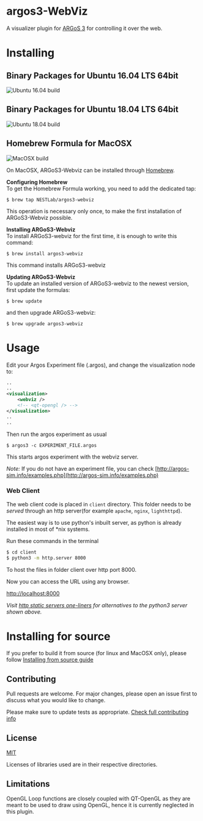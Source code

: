 # argos3-WebViz
A visualizer plugin for [ARGoS 3](https://www.argos-sim.info/) for controlling it over the web.

# Installing
## Binary Packages for Ubuntu 16.04 LTS 64bit
![Ubuntu 16.04 build](https://travis-matrix-badges.herokuapp.com/repos/NESTLab/argos3-webviz/branches/master/1?use_travis_com=true)

## Binary Packages for Ubuntu 18.04 LTS 64bit
![Ubuntu 18.04 build](https://travis-matrix-badges.herokuapp.com/repos/NESTLab/argos3-webviz/branches/master/2?use_travis_com=true)

## Homebrew Formula for MacOSX
![MacOSX build](https://travis-matrix-badges.herokuapp.com/repos/NESTLab/argos3-webviz/branches/master/3?use_travis_com=true)

On MacOSX, ARGoS3-Webviz can be installed through [Homebrew](http://brew.sh/).

**Configuring Homebrew**  
To get the Homebrew Formula working, you need to add the dedicated tap:

```console
$ brew tap NESTLab/argos3-webviz
```

This operation is necessary only once, to make the first installation of ARGoS3-Webviz possible.

**Installing ARGoS3-Webviz**  
To install ARGoS3-webviz for the first time, it is enough to write this command:

```console
$ brew install argos3-webviz
```

This command installs ARGoS3-webviz

**Updating ARGoS3-Webviz**  
To update an installed version of ARGoS3-webviz to the newest version, first update the formulas:
```console
$ brew update
```
and then upgrade ARGoS3-webviz:
```console
$ brew upgrade argos3-webviz
```

# Usage
Edit your Argos Experiment file (.argos), and change the visualization node to:
```xml
.. 
..
<visualization>
    <webviz />
    <!-- <qt-opengl /> -->
</visualization>
..
..
```

Then run the argos experiment as usual

```console
$ argos3 -c EXPERIMENT_FILE.argos
```
This starts argos experiment with the webviz server.

*Note:* If you do not have an experiment file, you can check [http://argos-sim.info/examples.php](http://argos-sim.info/examples.php)

### Web Client
The web client code is placed in `client` directory. This folder needs to be *served* through an http server(for example `apache`, `nginx`, `lighthttpd`).

The easiest way is to use python's inbuilt server, as python is already installed in most of *nix systems.

Run these commands in the terminal
```bash
$ cd client
$ python3 -m http.server 8000
```
To host the files in folder client over http port 8000.


Now you can access the URL using any browser.

[http://localhost:8000](http://localhost:8000)


*Visit [http static servers one-liners](https://gist.github.com/willurd/5720255) for alternatives to the python3 server shown above.*

# Installing for source
If you prefer to build it from source (for linux and MacOSX only), please follow [Installing from source guide](docs/INSTALLING_FROM_SOURCE.md)

## Contributing
Pull requests are welcome. For major changes, please open an issue first to discuss what you would like to change.

Please make sure to update tests as appropriate.
[Check full contributing info](docs/CONTRIBUTING.md)
## License
[MIT](https://choosealicense.com/licenses/mit/)

Licenses of libraries used are in their respective directories.


## Limitations
OpenGL Loop functions are closely coupled with QT-OpenGL as they are meant to be used to draw using OpenGL, hence it is currently neglected in this plugin.